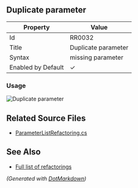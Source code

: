 ## Duplicate parameter

| Property           | Value               |
| ------------------ | ------------------- |
| Id                 | RR0032              |
| Title              | Duplicate parameter |
| Syntax             | missing parameter   |
| Enabled by Default | &#x2713;            |

### Usage

![Duplicate parameter](../../images/refactorings/DuplicateParameter.png)

## Related Source Files

* [ParameterListRefactoring.cs](../../src/Refactorings/CSharp/Refactorings/ParameterListRefactoring.cs)

## See Also

* [Full list of refactorings](Refactorings.md)

*\(Generated with [DotMarkdown](http://github.com/JosefPihrt/DotMarkdown)\)*